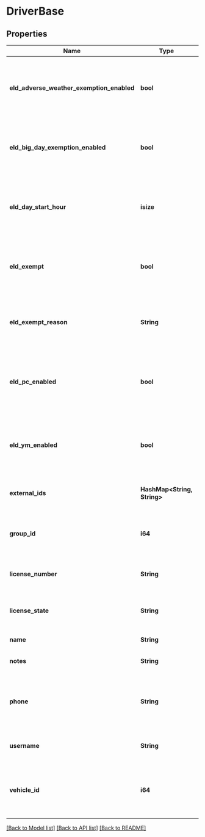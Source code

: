 # DriverBase

## Properties
Name | Type | Description | Notes
------------ | ------------- | ------------- | -------------
**eld_adverse_weather_exemption_enabled** | **bool** | Flag indicating this driver may use Adverse Weather exemptions in ELD logs. | [optional] [default to None]
**eld_big_day_exemption_enabled** | **bool** | Flag indicating this driver may use Big Day excemptions in ELD logs. | [optional] [default to None]
**eld_day_start_hour** | **isize** | 0 indicating midnight-to-midnight ELD driving hours, 12 to indicate noon-to-noon driving hours. | [optional] [default to None]
**eld_exempt** | **bool** | Flag indicating this driver is exempt from the Electronic Logging Mandate. | [optional] [default to None]
**eld_exempt_reason** | **String** | Reason that this driver is exempt from the Electronic Logging Mandate (see eldExempt). | [optional] [default to None]
**eld_pc_enabled** | **bool** | Flag indicating this driver may select the Personal Conveyance duty status in ELD logs. | [optional] [default to Some(false)]
**eld_ym_enabled** | **bool** | Flag indicating this driver may select the Yard Move duty status in ELD logs. | [optional] [default to Some(false)]
**external_ids** | **HashMap<String, String>** | Dictionary of external IDs (string key-value pairs) | [optional] [default to None]
**group_id** | **i64** | ID of the group if the organization has multiple groups (uncommon). | [optional] [default to None]
**license_number** | **String** | Driver's state issued license number. | [optional] [default to None]
**license_state** | **String** | Abbreviation of state that issued driver's license. | [optional] [default to None]
**name** | **String** | Driver's name. | 
**notes** | **String** | Notes about the driver. | [optional] [default to None]
**phone** | **String** | Driver's phone number. Please include only digits, ex. 4157771234 | [optional] [default to None]
**username** | **String** | Driver's login username into the driver app. | [optional] [default to None]
**vehicle_id** | **i64** | ID of the vehicle assigned to the driver for static vehicle assignments. (uncommon). | [optional] [default to None]

[[Back to Model list]](../README.md#documentation-for-models) [[Back to API list]](../README.md#documentation-for-api-endpoints) [[Back to README]](../README.md)


